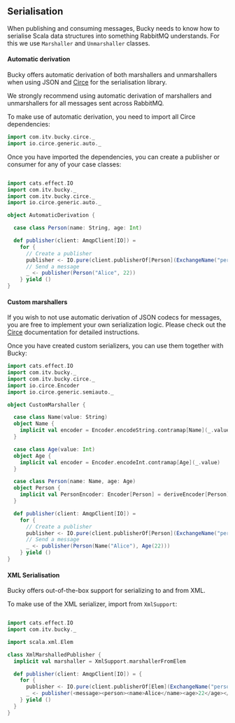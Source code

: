## Serialisation

When publishing and consuming messages, Bucky needs to know how to serialise
Scala data structures into something RabbitMQ understands. For this we use
`Marshaller` and `Unmarshaller` classes.

#### Automatic derivation

Bucky offers automatic derivation of both marshallers and unmarshallers when
using JSON and [Circe](https://circe.github.io/circe/) for the serialisation library.

We strongly recommend using automatic derivation of marshallers and unmarshallers
for all messages sent across RabbitMQ.

To make use of automatic derivation, you need to import all Circe dependencies:

```scala
import com.itv.bucky.circe._
import io.circe.generic.auto._
```

Once you have imported the dependencies, you can create a publisher or consumer
for any of your case classes:

```scala

import cats.effect.IO
import com.itv.bucky._
import com.itv.bucky.circe._
import io.circe.generic.auto._

object AutomaticDerivation {

  case class Person(name: String, age: Int)

  def publisher(client: AmqpClient[IO]) =
    for {
      // Create a publisher
      publisher <- IO.pure(client.publisherOf[Person](ExchangeName("persons"), RoutingKey("persons")))
      // Send a message
      _ <- publisher(Person("Alice", 22))
    } yield ()
}


```

#### Custom marshallers

If you wish to not use automatic derivation of JSON codecs for messages, you
are free to implement your own serialization logic. Please check out the
[Circe](https://circe.github.io/circe/) documentation for detailed instructions.

Once you have created custom serializers, you can use them together with Bucky:

```scala
import cats.effect.IO
import com.itv.bucky._
import com.itv.bucky.circe._
import io.circe.Encoder
import io.circe.generic.semiauto._

object CustomMarshaller {

  case class Name(value: String)
  object Name {
    implicit val encoder = Encoder.encodeString.contramap[Name](_.value)
  }

  case class Age(value: Int)
  object Age {
    implicit val encoder = Encoder.encodeInt.contramap[Age](_.value)
  }

  case class Person(name: Name, age: Age)
  object Person {
    implicit val PersonEncoder: Encoder[Person] = deriveEncoder[Person]
  }

  def publisher(client: AmqpClient[IO]) =
    for {
      // Create a publisher
      publisher <- IO.pure(client.publisherOf[Person](ExchangeName("persons"), RoutingKey("persons")))
      // Send a message
      _ <- publisher(Person(Name("Alice"), Age(22)))
    } yield ()
}

```


#### XML Serialisation

Bucky offers out-of-the-box support for serializing to and from XML.

To make use of the XML serializer, import from `XmlSupport`:

```scala

import cats.effect.IO
import com.itv.bucky._

import scala.xml.Elem

class XmlMarshalledPublisher {
  implicit val marshaller = XmlSupport.marshallerFromElem

  def publisher(client: AmqpClient[IO]) = {
    for {
      publisher <- IO.pure(client.publisherOf[Elem](ExchangeName("persons"), RoutingKey("persons")))
      _ <- publisher(<message><person><name>Alice</name><age>22</age></person></message>)
    } yield ()
  }
}

```
